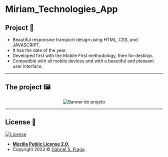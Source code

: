 # Miriam_Technologies_App

## Project :star2:

- Beautiful responsive transport design using HTML, CSS, and JAVASCRIPT.
- It has the date of the year.
- Developed first with the Mobile First methodology, then for desktop.
- Compatible with all mobile devices and with a beautiful and pleasant user interface.

---

## The project 🖼️

<p align="center">
  <img src="https://imgur.com/EKiZItR.png" alt="Banner do projeto"/>
</p>

---

## License :memo:

[![License](http://img.shields.io/:license-mit-green.svg?style=flat-square)](http://badges.mit-license.org)

- **[Mozilla Public License 2.0](https://github.com/GabrielFraga962/Miriam_Technologies_App/blob/main/LICENSE)**;
- Copyright 2023 © <a href="https://github.com/GabrielFraga962" target="_blank">Gabriel S. Fraga</a>.


